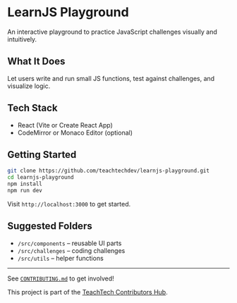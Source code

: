 # LearnJS Playground

An interactive playground to practice JavaScript challenges visually and intuitively.

## What It Does

Let users write and run small JS functions, test against challenges, and visualize logic.

## Tech Stack

- React (Vite or Create React App)
- CodeMirror or Monaco Editor (optional)

## Getting Started

```bash
git clone https://github.com/teachtechdev/learnjs-playground.git
cd learnjs-playground
npm install
npm run dev
```

Visit `http://localhost:3000` to get started.

## Suggested Folders

- `/src/components` – reusable UI parts
- `/src/challenges` – coding challenges
- `/src/utils` – helper functions

---

See [`CONTRIBUTING.md`](./CONTRIBUTING.md) to get involved!

This project is part of the [TeachTech Contributors Hub](https://github.com/teachtechdev/teachtech-contributors-hub).
